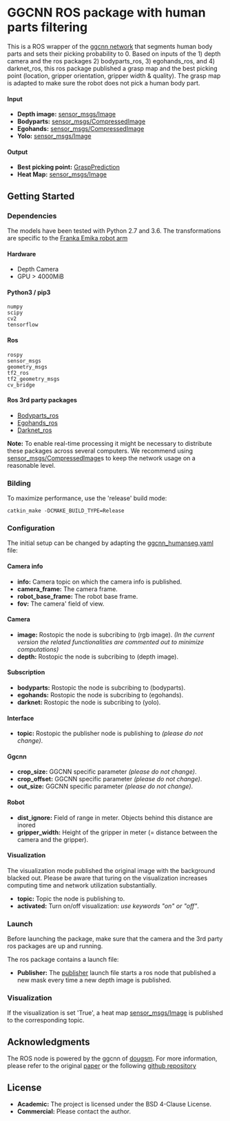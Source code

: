 # GGCNN ROS package with human parts filtering #

This is a ROS wrapper of the [ggcnn network](https://github.com/dougsm/ggcnn) that segments human body parts and sets their picking probability to 0. Based on inputs of the 1) depth camera and the ros packages 2) bodyparts_ros, 3) egohands_ros, and 4) darknet_ros, this ros package published a grasp map and the best picking point (location, gripper orientation, gripper width & quality). The grasp map is adapted to make sure the robot does not pick a human body part.

#### Input ####

* **Depth image:** [sensor_msgs/Image](http://docs.ros.org/melodic/api/sensor_msgs/html/msg/Image.html)
* **Bodyparts:** [sensor_msgs/CompressedImage](http://docs.ros.org/melodic/api/sensor_msgs/html/msg/CompressedImage.html)
* **Egohands:** [sensor_msgs/CompressedImage](http://docs.ros.org/melodic/api/sensor_msgs/html/msg/CompressedImage.html)
* **Yolo:** [sensor_msgs/Image](http://docs.ros.org/melodic/api/sensor_msgs/html/msg/Image.html)

#### Output ####

* **Best picking point:** [GraspPrediction](/msg/GraspPrediction.msg)
* **Heat Map:** [sensor_msgs/Image](http://docs.ros.org/melodic/api/sensor_msgs/html/msg/Image.html)

## Getting Started ##

### Dependencies ###

The models have been tested with Python 2.7 and 3.6.
The transformations are specific to the [Franka Emika robot arm](https://frankaemika.github.io/)

#### Hardware ####

* Depth Camera
* GPU > 4000MiB
 
#### Python3 / pip3 ####
```
numpy
scipy
cv2
tensorflow
```
#### Ros ####
```
rospy
sensor_msgs
geometry_msgs
tf2_ros
tf2_geometry_msgs
cv_bridge
```
#### Ros 3rd party packages ###
* [Bodyparts_ros](https://github.com/patrosAT/bodyparts_ros.git)
* [Egohands_ros](https://github.com/patrosAT/egohands_ros.git)
* [Darknet_ros](https://github.com/leggedrobotics/darknet_ros)

**Note:** To enable real-time processing it might be necessary to distribute these packages across several computers. We recommend using [sensor_msgs/CompressedImage](http://docs.ros.org/melodic/api/sensor_msgs/html/msg/CompressedImage.html)s to keep the network usage on a reasonable level.

### Bilding ###

To maximize performance, use the 'release' build mode:
```
catkin_make -DCMAKE_BUILD_TYPE=Release
```

### Configuration ###

The initial setup can be changed by adapting the [ggcnn_humanseg.yaml](cfg/ggcnn_humanseg.yaml) file:

#### Camera info ####
* **info:** Camera topic on which the camera info is published.
* **camera_frame:** The camera frame.
* **robot_base_frame:** The robot base frame.
* **fov:** The camera' field of view.

#### Camera ####
* **image:** Rostopic the node is subcribing to (rgb image). *(In the current version the related functionalities are commented out to minimize computations)*
* **depth:** Rostopic the node is subcribing to (depth image).

#### Subscription ####
* **bodyparts:** Rostopic the node is subcribing to (bodyparts).
* **egohands:** Rostopic the node is subcribing to (egohands).
* **darknet:** Rostopic the node is subcribing to (yolo).

#### Interface ####
* **topic:** Rostopic the publisher node is publishing to *(please do not change)*.

#### Ggcnn ####
* **crop_size:** GGCNN specific parameter *(please do not change)*.
* **crop_offset:** GGCNN specific parameter *(please do not change)*.
* **out_size:** GGCNN specific parameter *(please do not change)*.

#### Robot ####
* **dist_ignore:** Field of range in meter. Objects behind this distance are inored
* **gripper_width:** Height of the gripper in meter (= distance between the camera and the gripper).

#### Visualization ####

The visualization mode published the original image with the background blacked out. Please be aware that turing on the visualization increases computing time and network utilization substantially.

* **topic:** Topic the node is publishing to.
* **activated:** Turn on/off visualization: *use keywords "on" or "off"*.

### Launch

Before launching the package, make sure that the camera and the 3rd party ros packages are up and running. 

The ros package contains a launch file:
* **Publisher:** The [publisher](launch/ggcnn_humanseg_publisher.launch) launch file starts a ros node that published a new mask every time a new depth image is published.

### Visualization

If the visualization is set 'True', a heat map [sensor_msgs/Image](http://docs.ros.org/melodic/api/sensor_msgs/html/msg/Image.html) is published to the corresponding topic. 

## Acknowledgments

The ROS node is powered by the ggcnn of [dougsm](https://github.com/dougsm). For more information, please refer to the original [paper](https://arxiv.org/abs/1804.05172) or the following [github repository](https://github.com/dougsm/ggcnn)

## License

* **Academic:** The project is licensed under the BSD 4-Clause License.
* **Commercial:** Please contact the author.
